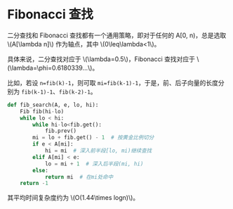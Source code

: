 # Fibonacci 查找

二分查找和 Fibonacci 查找都有一个通用策略，即对于任何的 A[0, n)，总是选取 \\(A[\lambda n]\\) 作为轴点，其中 \\(0\leq\lambda<1\\)。

具体来说，二分查找对应于 \\(\lambda=0.5\\)，Fibonacci 查找对应于 \\(\lambda=\phi=0.6180339...\\)。

比如，若设 `n=fib(k)-1`，则可取 `mi=fib(k-1)-1`，于是，前、后子向量的长度分别为 `fib(k-1)-1`、`fib(k-2)-1`。

```python
def fib_search(A, e, lo, hi):
    Fib fib(hi-lo)
    while lo < hi:
        while hi-lo<fib.get():
            fib.prev()
        mi = lo + fib.get() - 1  # 按黄金比例切分
        if e < A[mi]:
            hi = mi  # 深入前半段[lo, mi)继续查找
        elif A[mi] < e:
            lo = mi + 1  # 深入后半段(mi, hi)
        else:
            return mi  # 在mi处命中
    return -1
```

其平均时间复杂度约为 \\(O(1.44\times logn)\\)。
